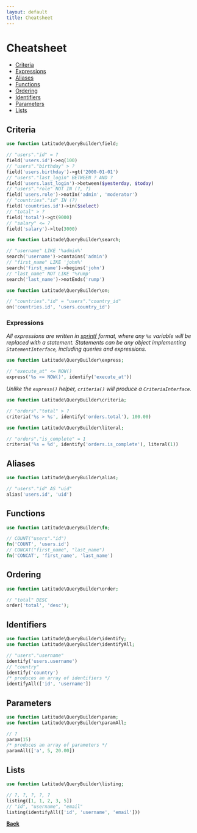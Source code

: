```yaml
---
layout: default
title: Cheatsheet
---
```


# Cheatsheet

- [Criteria](#criteria)
- [Expressions](#expressions)
- [Aliases](#aliases)
- [Functions](#functions)
- [Ordering](#ordering)
- [Identifiers](#identifiers)
- [Parameters](#parameters)
- [Lists](#lists)

## [](#criteria)Criteria

```php
use function Latitude\QueryBuilder\field;

// "users"."id" = ?
field('users.id')->eq(100)
// "users"."birthday" > ?
field('users.birthday')->gt('2000-01-01')
// "users"."last_login" BETWEEN ? AND ?
field('users.last_login')->between($yesterday, $today)
// "users"."role" NOT IN (?, ?)
field('users.role')->notIn('admin', 'moderator')
// "countries"."id" IN (?)
field('countries.id')->in($select)
// "total" > ?
field('total')->gt(9000)
// "salary" <= ?
field('salary')->lte(3000)
```

```php
use function Latitude\QueryBuilder\search;

// "username" LIKE '%admin%'
search('username')->contains('admin')
// "first_name" LIKE 'john%'
search('first_name')->begins('john')
// "last_name" NOT LIKE '%rump'
search('last_name')->notEnds('rump')
```

```php
use function Latitude\QueryBuilder\on;

// "countries"."id" = "users"."country_id"
on('countries.id', 'users.country_id')
```

### [](#expressions)Expressions

_All expressions are written in [sprintf](http://php.net/sprintf) format, where
any `%s` variable will be replaced with a statement. Statements can be any object
implementing `StatementInterface`, including queries and expressions._

```php
use function Latitude\QueryBuilder\express;

// "execute_at" <= NOW()
express('%s <= NOW()', identify('execute_at'))
```

_Unlike the `express()` helper, `criteria()` will produce a `CriteriaInterface`._

```php
use function Latitude\QueryBuilder\criteria;

// "orders"."total" > ?
criteria('%s > %s', identify('orders.total'), 100.00)
```

```php
use function Latitude\QueryBuilder\literal;

// "orders"."is_complete" = 1
criteria('%s = %d', identify('orders.is_complete'), literal(1))
```

## [](#aliases)Aliases

```php
use function Latitude\QueryBuilder\alias;

// "users"."id" AS "uid"
alias('users.id', 'uid')
```

## [](#functions)Functions

```php
use function Latitude\QueryBuilder\fn;

// COUNT("users"."id")
fn('COUNT', 'users.id')
// CONCAT("first_name", "last_name")
fn('CONCAT', 'first_name', 'last_name')
```

## [](#ordering)Ordering

```php
use function Latitude\QueryBuilder\order;

// "total" DESC
order('total', 'desc');
```

## [](#identifiers)Identifiers

```php
use function Latitude\QueryBuilder\identify;
use function Latitude\QueryBuilder\identifyAll;

// "users"."username"
identify('users.username')
// "country"
identify('country')
/* produces an array of identifiers */
identifyAll(['id', 'username'])
```

## [](#parameters)Parameters

```php
use function Latitude\QueryBuilder\param;
use function Latitude\QueryBuilder\paramAll;

// ?
param(15)
/* produces an array of parameters */
paramAll(['a', 5, 20.00])
```

## [](#lists)Lists

```php
use function Latitude\QueryBuilder\listing;

// ?, ?, ?, ?, ?
listing([1, 1, 2, 3, 5])
// "id", "username", "email"
listing(identifyAll(['id', 'username', 'email']))
```

**[Back](../)**

